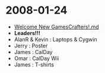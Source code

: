 2008-01-24
==========

-   [Welcome New GamesCrafters!.md](Welcome_New_GamesCrafters!.md "wikilink")
-   **Leaders!!!**
-   AlanR & Kevin : Laptops & Cygwin
-   Jerry : Poster
-   James : CalDay
-   Omar : CalDay Wii
-   James : T-shirts

